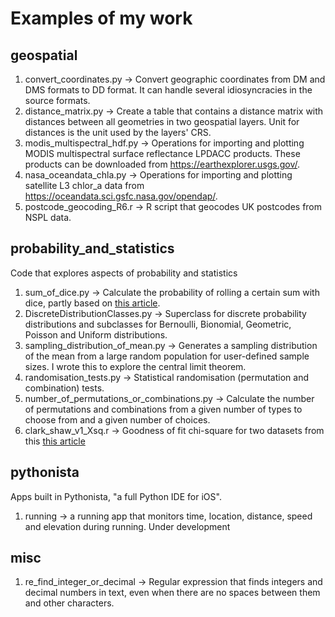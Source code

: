 # Examples of my work

## geospatial
1. convert_coordinates.py -> Convert geographic coordinates from DM and DMS formats to DD format. It can handle several idiosyncracies in the source formats. 
2. distance_matrix.py ->  Create a table that contains a distance matrix with distances between all geometries in two geospatial layers. Unit for distances is the unit used by the layers' CRS. 
3. modis_multispectral_hdf.py -> Operations for importing and plotting MODIS multispectral surface reflectance LPDACC products. These products can be downloaded from https://earthexplorer.usgs.gov/. 
4. nasa_oceandata_chla.py -> Operations for importing and plotting satellite L3 chlor_a data from https://oceandata.sci.gsfc.nasa.gov/opendap/. 
5. postcode_geocoding_R6.r -> R script that geocodes UK postcodes from NSPL data. 

## probability_and_statistics
Code that explores aspects of probability and statistics
1. sum_of_dice.py -> Calculate the probability of rolling a certain sum with dice, partly based on [this article](https://www.mathsisfun.com/activity/dice-experiment-2.html).
2. DiscreteDistributionClasses.py -> Superclass for discrete probability distributions and subclasses for Bernoulli, Bionomial, Geometric, Poisson and Uniform distributions.
3. sampling_distribution_of_mean.py -> Generates a sampling distribution of the mean from a large random population for user-defined sample sizes. I wrote this to explore the central limit theorem.
4. randomisation_tests.py -> Statistical randomisation (permutation and combination) tests.
5. number_of_permutations_or_combinations.py -> Calculate the number of permutations and combinations from a given number of types to choose from and a given number of choices.
6. clark_shaw_v1_Xsq.r -> Goodness of fit chi-square for two datasets from this [this article](https://rss.onlinelibrary.wiley.com/doi/10.1111/j.1740-9713.2019.01315.x)

## pythonista
Apps built in Pythonista, "a full Python IDE for iOS". 
1. running -> a running app that monitors time, location, distance, speed and elevation during running. Under development

## misc
1. re_find_integer_or_decimal -> Regular expression that finds integers and decimal numbers in text, even when there are no spaces between them and other characters.

